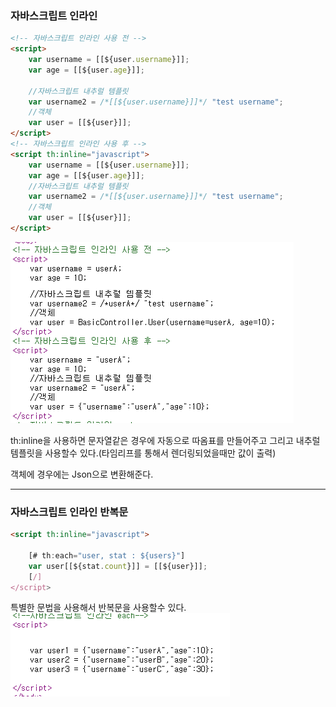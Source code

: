 ### 자바스크립트 인라인

```html
<!-- 자바스크립트 인라인 사용 전 -->
<script>
    var username = [[${user.username}]];
    var age = [[${user.age}]];

    //자바스크립트 내추럴 템플릿
    var username2 = /*[[${user.username}]]*/ "test username";
    //객체
    var user = [[${user}]];
</script>
<!-- 자바스크립트 인라인 사용 후 -->
<script th:inline="javascript">
    var username = [[${user.username}]];
    var age = [[${user.age}]];
    //자바스크립트 내추럴 템플릿
    var username2 = /*[[${user.username}]]*/ "test username";
    //객체
    var user = [[${user}]];
</script>
```

![img/javascript.png](img/javascript.png)

th:inline을 사용하면 문자열같은 경우에 자동으로 따옴표를 만들어주고
그리고 내추럴 템플릿을 사용할수 있다.(타임리프를 통해서 렌더링되었을때만 값이 출력)

객체에 경우에는 Json으로 변환해준다.

---

### 자바스크립트 인라인 반복문

```html
<script th:inline="javascript">

    [# th:each="user, stat : ${users}"]
    var user[[${stat.count}]] = [[${user}]];
    [/]
</script>
```
특별한 문법을 사용해서 반복문을 사용할수 있다.
![img.png](img/jseach.png)